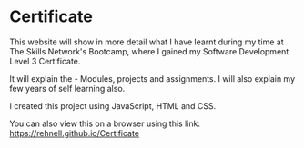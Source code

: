 # Certificate

This website will show in more detail what I have learnt during my time at The Skills Network's Bootcamp, where I gained my Software Development Level 3 Certificate. 

It will explain the - Modules, projects and assignments. I will also explain my few years of self learning also. 

I created this project using JavaScript, HTML and CSS. 

You can also view this on a browser using this link: https://rehnell.github.io/Certificate
